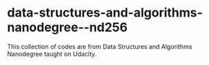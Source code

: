 # data-structures-and-algorithms-nanodegree--nd256
This collection of codes are from Data Structures and Algorithms Nanodegree taught on Udacity.
